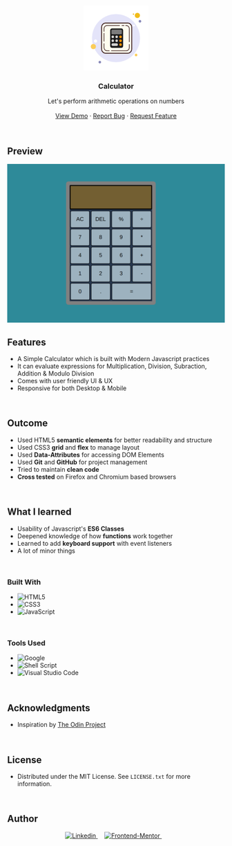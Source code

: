 <!-- PROJECT LOGO -->
<div align="center">
    <img src="./images/calculator.png" alt="Logo" width="150">
</div>

<h3 align="center">Calculator</h3>

  <p align="center">
    Let's perform arithmetic operations on numbers
    <br />
    <br />
    <a href="https://technmad.github.io/Calculator/" target="_blank">View Demo</a>
    ·
    <a href="https://technmad.github.io/Calculator/issues" target="_blank">Report Bug</a>
    ·
    <a href="https://technmad.github.io/Calculator/issues" target="_blank">Request Feature</a>
  </p>
</div>

<br>

<!-- ABOUT THE PROJECT -->
## Preview

<div align="center">
 <img src="./images/sample.png">
</div>

## Features

- A Simple Calculator which is built with Modern Javascript practices  
- It can evaluate expressions for Multiplication, Division, Subraction, Addition & Modulo Division 
- Comes with user friendly UI & UX
- Responsive for both Desktop & Mobile

<br>

## Outcome

* Used HTML5 **semantic elements** for better readability and structure
* Used CSS3 **grid** and **flex** to manage layout
* Used **Data-Attributes** for accessing DOM Elements
* Used **Git** and **GitHub** for project management
* Tried to maintain **clean code**
* **Cross tested** on Firefox and Chromium based browsers

<br>

## What I learned

* Usability of Javascript's **ES6 Classes**
* Deepened knowledge of how **functions** work together
* Learned to add **keyboard support** with event listeners
* A lot of minor things

<br>

### Built With

- ![HTML5](https://img.shields.io/badge/html5-%23E34F26.svg?style=for-the-badge&logo=html5&logoColor=white)   
- ![CSS3](https://img.shields.io/badge/css3-%231572B6.svg?style=for-the-badge&logo=css3&logoColor=white)   
- ![JavaScript](https://img.shields.io/badge/javascript-%23323330.svg?style=for-the-badge&logo=javascript&logoColor=%23F7DF1E)

<br>

### Tools Used

- ![Google](https://img.shields.io/badge/google-4285F4?style=for-the-badge&logo=google&logoColor=white)   
- ![Shell Script](https://img.shields.io/badge/Terminal-%23121011.svg?style=for-the-badge&logo=gnu-bash&logoColor=white)  
- ![Visual Studio Code](https://img.shields.io/badge/Visual%20Studio%20Code-0078d7.svg?style=for-the-badge&logo=visual-studio-code&logoColor=white)  

<br>

<!-- ACKNOWLEDGMENTS -->
## Acknowledgments

* Inspiration by [The Odin Project](https://www.theodinproject.com/)

<br>

<!-- LICENSE -->
## License

- Distributed under the MIT License. See `LICENSE.txt` for more information.

<br>

<!-- CONTACT -->
## Author

<div align=center>

<a href="https://linkedin.com/in/technmad" target="_blank">
	<img src="https://img.shields.io/badge/linkedin-%2300acee.svg?color=405DE6&style=for-the-badge&logo=linkedin&logoColor=white" alt=Linkedin>
</a>&nbsp;&nbsp;&nbsp;
<a href="mailto:anuragpathakoffl@gmail.com" target="_blank">
	<img src="https://img.shields.io/badge/anuragpathakoffl@gmail.com-D14836?style=for-the-badge&logo=gmail&logoColor=white" alt="Frontend-Mentor">
</a> &nbsp;&nbsp;&nbsp;
<!-- <a href="https://www..ml" target="_blank">
	<img src="https://img.shields.io/badge/website-0F8A79?style=for-the-badge&logo=About.me&logoColor=white" alt="Personal Website">
</a> -->

</div>

<br>
